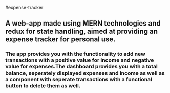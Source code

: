 #expense-tracker
## A web-app made using MERN technologies and redux for state handling, aimed at providing an expense tracker for personal use.
### The app provides you with the functionality to add new transactions with a positive value for income and negative value for expenses.The dashboard provides you with a total balance, seperately displayed expenses and income as well as a component with seperate transactions with a functional button to delete them as well.
